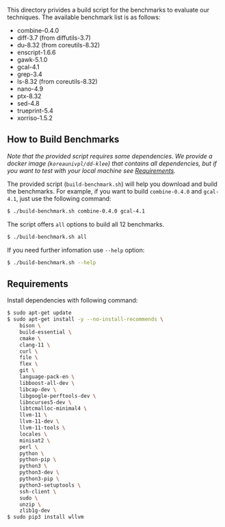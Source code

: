 This directory privides a build script
for the benchmarks to evaluate our techniques.
The available benchmark list is as follows:
* combine-0.4.0
* diff-3.7 (from diffutils-3.7)
* du-8.32 (from coreutils-8.32)
* enscript-1.6.6
* gawk-5.1.0
* gcal-4.1
* grep-3.4
* ls-8.32 (from coreutils-8.32)
* nano-4.9
* ptx-8.32
* sed-4.8
* trueprint-5.4
* xorriso-1.5.2

## How to Build Benchmarks
*Note that the provided script requires some dependencies. We provide a docker image (`koreaunivpl/dd-klee`) that contains all dependencies, but if you want to test with your local machine see [Requirements](#Requirements).*

The provided script (`build-benchmark.sh`) will help you download and build the benchmarks.
For example, if you want to build `combine-0.4.0` and `gcal-4.1`, just use the following command:
```bash
$ ./build-benchmark.sh combine-0.4.0 gcal-4.1
```
The script offers `all` options to build all 12 benchmarks.
```bash
$ ./build-benchmark.sh all
```

If you need further infomation use `--help` option:
```bash
$ ./build-benchmark.sh --help
```

## Requirements
Install dependencies with following command:
```bash
$ sudo apt-get update
$ sudo apt-get install -y --no-install-recommends \
    bison \
    build-essential \
    cmake \
    clang-11 \
    curl \
    file \
    flex \
    git \
    language-pack-en \
    libboost-all-dev \
    libcap-dev \
    libgoogle-perftools-dev \
    libncurses5-dev \
    libtcmalloc-minimal4 \
    llvm-11 \
    llvm-11-dev \
    llvm-11-tools \
    locales \
    minisat2 \
    perl \
    python \
    python-pip \
    python3 \
    python3-dev \
    python3-pip \
    python3-setuptools \
    ssh-client \
    sudo \
    unzip \
    zlib1g-dev
$ sudo pip3 install wllvm
```
